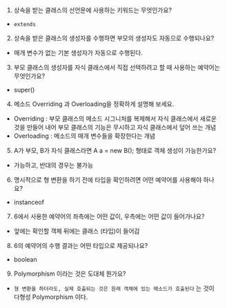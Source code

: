 1. 상속을 받는 클래스의 선언문에 사용하는 키워드는 무엇인가요?
- `extends`
2. 상속을 받은 클래스의 생성자를 수행하면 부모의 생성자도 자동으로 수행되나요?
- 매개 변수가 없는 기본 생성자가 자동으로 수행된다.
3. 부모 클래스의 생성자를 자식 클래스에서 직접 선택하려고 할 때 사용하는 예약어는 무엇인가요?
- super()
4. 메소드 Overriding 과 Overloading을 정확하게 설명해 보세요.
- Overriding : 부모 클래스의 메소드 시그니처를 복제해서 자식 클래스에서 새로운 것을 만들어
내어 부모 클래스의 기능은 무시하고 자식 클래스에서 덮어 쓰는 개념
- Overloading : 메소드의 매개 변수들을 확장한다는 개념
5. A가 부모, B가 자식 클래스라면 A a = new B(); 형태로 객체 생성이 가능한가요?
- 가능하고, 반대의 경우는 불가능
6. 명시적으로 형 변환을 하기 전에 타입을 확인하려면 어떤 예약어를 사용해야 하나요?
- instanceof
7. 6에서 사용한 예약어의 좌측에는 어떤 값이, 우측에는 어떤 값이 들어가나요?
- 앞에는 확인할 객체 뒤에는 클래스 (타입)이 들어감
8. 6의 예약어의 수행 결과는 어떤 타입으로 제공되나요?
- boolean
9. Polymorphism 이라는 것은 도대체 뭔가요?
- `형 변환을 하더라도, 실제 호출되는 것은 원래 객체에 있는 메소드가 호출된다` 는 것이 다형성
Polymorphism 이다.
